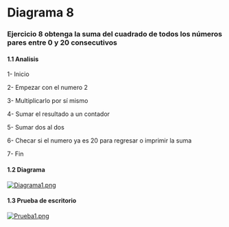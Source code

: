 # Diagrama 8
### Ejercicio 8 obtenga la suma del cuadrado de todos los números pares entre 0 y 20 consecutivos 
#### 1.1 Analisis
1-	Inicio

2-	Empezar con el numero 2

3-	Multiplicarlo por sí mismo 

4-	Sumar el resultado a un contador

5-	Sumar dos al dos 

6-	Checar si el numero ya es 20 para regresar o imprimir la suma

7-	Fin 
#### 1.2 Diagrama
[![Diagrama1.png](https://i.gyazo.com/ea505edaab90359e3a4f3220f7753dd3.png)](https://postimg.cc/nMwrWKHt)
#### 1.3 Prueba de escritorio
[![Prueba1.png](https://i.gyazo.com/f97d2a2a100034075c7878d29f94a1b5.png)](https://postimg.cc/8j6yJHcp)
